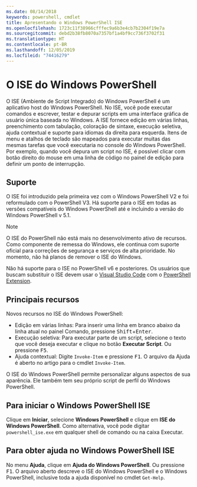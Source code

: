 ```yaml
---
ms.date: 08/14/2018
keywords: powershell, cmdlet
title: Apresentando o Windows PowerShell ISE
ms.openlocfilehash: 1723c11f38966cfffec9a6b3e4cb7b2304f19e7a
ms.sourcegitcommit: debd2b38fb8070a7357bf1a4bf9cc736f3702f31
ms.translationtype: HT
ms.contentlocale: pt-BR
ms.lasthandoff: 12/05/2019
ms.locfileid: "74416279"
---
```

# <a name="the-windows-powershell-ise"></a>O ISE do Windows PowerShell

O ISE (Ambiente de Script Integrado) do Windows PowerShell é um aplicativo host do Windows PowerShell. No ISE, você pode executar comandos e escrever, testar e depurar scripts em uma interface gráfica de usuário única baseada no Windows. A ISE fornece edição em várias linhas, preenchimento com tabulação, coloração de sintaxe, execução seletiva, ajuda contextual e suporte para idiomas da direita para esquerda. Itens de menu e atalhos de teclado são mapeados para executar muitas das mesmas tarefas que você executaria no console do Windows PowerShell. Por exemplo, quando você depura um script no ISE, é possível clicar com botão direito do mouse em uma linha de código no painel de edição para definir um ponto de interrupção.

## <a name="support"></a>Suporte

O ISE foi introduzido pela primeira vez com o Windows PowerShell V2 e foi reformulado com o PowerShell V3. Há suporte para o ISE em todas as versões compatíveis do Windows PowerShell até e incluindo a versão do Windows PowerShell v 5.1.

> [!NOTE]
> O ISE do PowerShell não está mais no desenvolvimento ativo de recursos. Como componente de remessa do Windows, ele continua com suporte oficial para correções de segurança e serviços de alta prioridade.
> No momento, não há planos de remover o ISE do Windows.
>
> Não há suporte para o ISE no PowerShell v6 e posteriores. Os usuários que buscam substituir o ISE devem usar o [Visual Studio Code](https://code.visualstudio.com/) com o [PowerShell Extension](https://marketplace.visualstudio.com/items?itemName=ms-vscode.PowerShell).

## <a name="key-features"></a>Principais recursos

Novos recursos no ISE do Windows PowerShell:

- Edição em várias linhas: Para inserir uma linha em branco abaixo da linha atual no painel Comando, pressione <kbd>Shift</kbd>+<kbd>Enter</kbd>.
- Execução seletiva: Para executar parte de um script, selecione o texto que você deseja executar e clique no botão **Executar Script**. Ou pressione <kbd>F5</kbd>.
- Ajuda contextual: Digite `Invoke-Item` e pressione <kbd>F1</kbd>. O arquivo da Ajuda é aberto no artigo para o cmdlet `Invoke-Item`.

O ISE do Windows PowerShell permite personalizar alguns aspectos de sua aparência. Ele também tem seu próprio script de perfil do Windows PowerShell.

## <a name="to-start-the-windows-powershell-ise"></a>Para iniciar o Windows PowerShell ISE

Clique em **Iniciar**, selecione **Windows PowerShell** e clique em **ISE do Windows PowerShell**.
Como alternativa, você pode digitar `powershell_ise.exe` em qualquer shell de comando ou na caixa Executar.

## <a name="to-get-help-in-the-windows-powershell-ise"></a>Para obter ajuda no Windows PowerShell ISE

No menu **Ajuda**, clique em **Ajuda do Windows PowerShell**. Ou pressione <kbd>F1</kbd>. O arquivo aberto descreve o ISE do Windows PowerShell e o Windows PowerShell, inclusive toda a ajuda disponível no cmdlet `Get-Help`.
